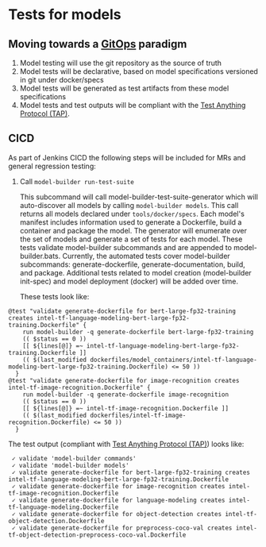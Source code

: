 
# Tests for models 

## Moving towards a [GitOps](https://about.gitlab.com/topics/gitops/) paradigm

1. Model testing will use the git repository as the source of truth
1. Model tests will be declarative, based on model specifications versioned in git under docker/specs
1. Model tests will be generated as test artifacts from these model specifications
1. Model tests and test outputs will be compliant with the [Test Anything Protocol (TAP)](http://testanything.org/).


## CICD

As part of Jenkins CICD the following steps will be included for MRs and general regression testing:

1. Call `model-builder run-test-suite`

   This subcommand will call model-builder-test-suite-generator which will auto-discover all models by calling `model-builder models`.
   This call returns all models declared under `tools/docker/specs`. Each model's manifest includes information
   used to generate a Dockerfile, build a container and package the model. The generator will enumerate over the set of models
   and generate a set of tests for each model. These tests validate model-builder subcommands and are appended to model-builder.bats.
   Currently, the automated tests cover model-builder subcommands: generate-dockerfile, generate-documentation, build, and package.
   Additional tests related to model creation (model-builder init-spec) and model deployment (docker) will be added over time.

   These tests look like:

```
@test "validate generate-dockerfile for bert-large-fp32-training creates intel-tf-language-modeling-bert-large-fp32-training.Dockerfile" {
    run model-builder -q generate-dockerfile bert-large-fp32-training
    (( $status == 0 ))
    [[ ${lines[@]} =~ intel-tf-language-modeling-bert-large-fp32-training.Dockerfile ]]
    (( $(last_modified dockerfiles/model_containers/intel-tf-language-modeling-bert-large-fp32-training.Dockerfile) <= 50 ))
  }
@test "validate generate-dockerfile for image-recognition creates intel-tf-image-recognition.Dockerfile" {
    run model-builder -q generate-dockerfile image-recognition
    (( $status == 0 ))
    [[ ${lines[@]} =~ intel-tf-image-recognition.Dockerfile ]]
    (( $(last_modified dockerfiles/intel-tf-image-recognition.Dockerfile) <= 50 ))
  }
```

  The test output (compliant with [Test Anything Protocol (TAP)](http://testanything.org/)) looks like:

```
 ✓ validate 'model-builder commands'
 ✓ validate 'model-builder models'
 ✓ validate generate-dockerfile for bert-large-fp32-training creates intel-tf-language-modeling-bert-large-fp32-training.Dockerfile
 ✓ validate generate-dockerfile for image-recognition creates intel-tf-image-recognition.Dockerfile
 ✓ validate generate-dockerfile for language-modeling creates intel-tf-language-modeling.Dockerfile
 ✓ validate generate-dockerfile for object-detection creates intel-tf-object-detection.Dockerfile
 ✓ validate generate-dockerfile for preprocess-coco-val creates intel-tf-object-detection-preprocess-coco-val.Dockerfile
```
